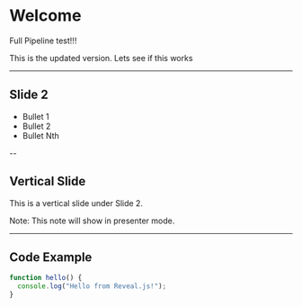# Welcome
Full Pipeline test!!!

This is the updated version. Lets see if this works

---

## Slide 2

- Bullet 1
- Bullet 2
- Bullet Nth

--

## Vertical Slide

This is a vertical slide under Slide 2.

Note: This note will show in presenter mode.

---

## Code Example

```js
function hello() {
  console.log("Hello from Reveal.js!");
}
```
